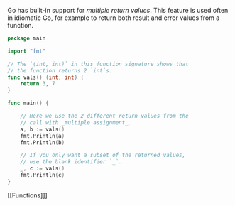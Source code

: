 
Go has built-in support for _multiple return values_. This feature is used often in idiomatic Go, for example to return both result and error values from a function.

````go
package main

import "fmt"

// The `(int, int)` in this function signature shows that
// the function returns 2 `int`s.
func vals() (int, int) {
	return 3, 7
}

func main() {

	// Here we use the 2 different return values from the
	// call with _multiple assignment_.
	a, b := vals()
	fmt.Println(a)
	fmt.Println(b)

	// If you only want a subset of the returned values,
	// use the blank identifier `_`.
	_, c := vals()
	fmt.Println(c)
}
````

[[Functions]]]